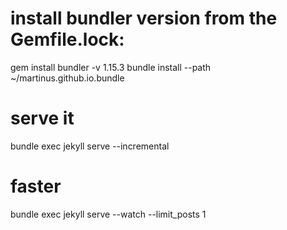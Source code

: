 # install bundler version from the Gemfile.lock:

gem install bundler -v 1.15.3
bundle install --path ~/martinus.github.io.bundle

# serve it
bundle exec jekyll serve --incremental

# faster
bundle exec jekyll serve --watch --limit_posts 1